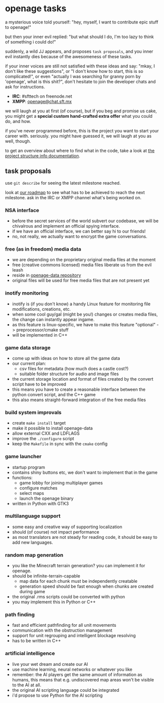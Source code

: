 openage tasks
=============

a mysterious voice told yourself:
"hey, myself, I want to contribute epic stuff to openage!"

but then your inner evil replied:
"but what should I do, I'm too lazy to think of something i could do!"


suddenly, a wild JJ appears, and proposes `task proposals`,
and you inner evil instantly dies because of the awesomeness
of these tasks.

if your inner voices are still not satisfied with these ideas and say:
"mkay, I don't like these suggestions", or
"I don't know how to start, this is so complicated!", or even
"actually I was searching for granny porn by 'openage', what is this shit?",
don't hesitate to join the developer chats and ask for instructions.

* **IRC**: #sfttech on freenode.net
* **XMPP**: openage@chat.sft.mx

we will laugh at you at first (of course), but if you beg and promise us cake,
you might get a **special custom hand-crafted extra offer**
what you could do, and how.

if you've never programmed before,
this is the project you want to start your career with. seriously.
you might have guessed it, we will laugh at you as well, though.


to get an overview about where to find what in the code,
take a look at [the project structure info documentation](doc/implementation/project_structure).


task proposals
--------------

use `git describe` for seeing the latest milestone reached.

look at [our roadmap](doc/milestones) to see what has to be achieved to reach
the next milestone. ask in the IRC or XMPP channel what's being worked on.


### NSA interface
* before the secret services of the world subvert our codebase,
  we will be chivalrous and implement an official spying interface.
* if we have an official interface, we can better say hi to our friends!
* no, not really, we actually want to encrypt the game conversations.

### free (as in freedom) media data
* we are depending on the proprietary original media files at the moment
* free (creative commons licensed) media files liberate us from the evil leash
* reside in [openage-data repository](https://github.com/SFTtech/openage-data)
* original files will be used for free media files that are not present yet

### inotify monitoring
* inotify is (if you don't know) a handy Linux feature
  for monitoring file modifications, creations, etc.
* when some cool guy/gal (might be you!) changes or creates media files,
  the change can instantly appear ingame.
* as this feature is linux-specific, we have to make this feature "optional"
  -> preprocessor/cmake stuff
* will be implemented in C++

### game data storage
* come up with ideas on how to store all the game data
* our current plan:
  * csv files for metadata (how much does a castle cost?)
  * suitable folder structure for audio and image files
* the current storage location and format of files created
  by the convert script have to be improved
* this means you have to create a reasonable interface between
  the python convert script, and the C++ game
* this also means straight-forward integration of the free media files

### build system improvals
* create `make install` target
* make it possible to install openage-data
* allow external CXX and LDFLAGS
* improve the `./configure` script
* keep the `Makefile` in sync with the `cmake` config

### game launcher
* startup program
* contains shiny buttons etc, we don't want to implement that in the game
* functions:
  * game lobby for joining multiplayer games
  * configure matches
  * select maps
  * launch the openage binary
* written in Python with GTK3

### multilanguage support
* some easy and creative way of supporting localization
* should (of course) not impact performance
* as most translators are not steady for reading code,
  it should be easy to add new languages.

### random map generation
* you like the Minecraft terrain generation?
  you can implement it for openage.
* should be infinite-terrain-capable
  * map data for each chunk must be independently creatable
  * generation speed should be fast enough when chunks are created during game
* the original .rms scripts could be converted with python
* you may implement this in Python or C++

### path finding
* fast and efficient pathfinding for all unit movements
* communication with the obstruction management
* support for unit regrouping and intelligent blockage resolving
* has to be written in C++

### artificial intelligence
* live your wet dream and create our AI
* use machine learning, neural networks or whatever you like
* remember: the AI players get the same amount of information as humans,
  this means that e.g. undiscovered map areas won't be visible to the AI at all.
* the original AI scripting language could be integrated
* i'd propose to use Python for the AI scripting
